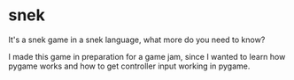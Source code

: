 # snek
It's a snek game in a snek language, what more do you need to know?

I made this game in preparation for a game jam, since I wanted to learn how pygame works and how to get controller input working in pygame.
